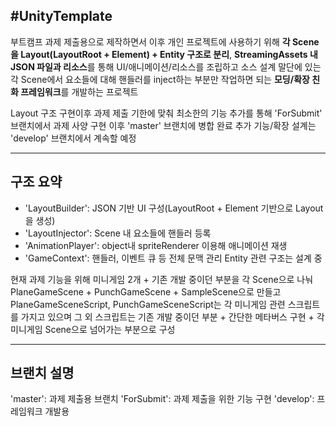 #UnityTemplate
---
부트캠프 과제 제출용으로 제작하면서 이후 개인 프로젝트에 사용하기 위해 **각 Scene을 Layout(LayoutRoot + Element) + Entity 구조로 분리**, **StreamingAssets 내 JSON 파일과 리소스**를 통해 UI/애니메이션/리소스를 조립하고 소스 설계 말단에 있는 각 Scene에서 요소들에 대해 핸들러를 inject하는 부분만 작업하면 되는 **모딩/확장 친화 프레임워크**를 개발하는 프로젝트

Layout 구조 구현이후 과제 제출 기한에 맞춰 최소한의 기능 추가를 통해 'ForSubmit' 브랜치에서 과제 사양 구현
이후 'master' 브랜치에 병합 완료
추가 기능/확장 설계는 'develop' 브랜치에서 계속할 예정

---

## 구조 요약

- 'LayoutBuilder': JSON 기반 UI 구성(LayoutRoot + Element 기반으로 Layout을 생성)
- 'LayoutInjector': Scene 내 요소들에 핸들러 등록
- 'AnimationPlayer': object내 spriteRenderer 이용해 애니메이션 재생
- 'GameContext': 핸들러, 이벤트 큐 등 전체 문맥 관리
Entity 관련 구조는 설계 중

현재 과제 기능을 위해 미니게임 2개 + 기존 개발 중이던 부분을 각 Scene으로 나눠 
PlaneGameScene + PunchGameScene + SampleScene으로 만들고
PlaneGameSceneScript, PunchGameSceneScript는 각 미니게임 관련 스크립트를 가지고 있으며
그 외 스크립트는 기존 개발 중이던 부분 + 간단한 메타버스 구현 + 각 미니게임 Scene으로 넘어가는 부분으로 구성

---

## 브랜치 설명
'master': 과제 제출용 브랜치
'ForSubmit': 과제 제출을 위한 기능 구현 
'develop': 프레임워크 개발용
